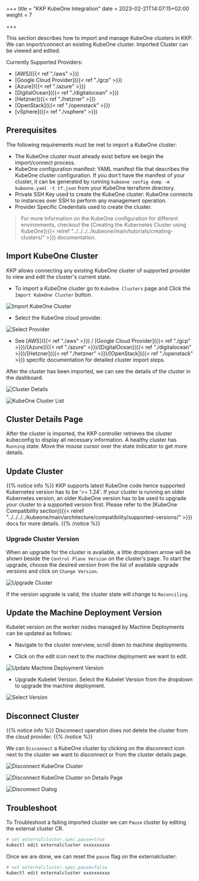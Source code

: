 +++
title = "KKP KubeOne Integration"
date = 2023-02-21T14:07:15+02:00
weight = 7

+++

This section describes how to import and manage KubeOne clusters in KKP.
We can import/connect an existing KubeOne cluster. Imported Cluster can be viewed and edited.

  Currently Supported Providers:
   - [AWS]({{< ref "./aws" >}})
   - [Google Cloud Provider]({{< ref "./gcp" >}})
   - [Azure]({{< ref "./azure" >}})
   - [DigitalOcean]({{< ref "./digitalocean" >}})
   - [Hetzner]({{< ref "./hetzner" >}})
   - [OpenStack]({{< ref "./openstack" >}})
   - [vSphere]({{< ref "./vsphere" >}})


## Prerequisites

The following requirements must be met to import a KubeOne cluster:
 - The KubeOne cluster must already exist before we begin the import/connect process.
 - KubeOne configuration manifest: YAML manifest file that describes the KubeOne cluster configuration. 
   If you  don't have the manifest of your cluster, it can be generated by running `kubeone config dump -m kubeone.yaml -t tf.json` from your KubeOne terraform directory.
 - Private SSH Key used to create the KubeOne cluster:  KubeOne connects to instances over SSH to perform any management   operation.
 - Provider Specific Credentials used to create the cluster.

 > For more information on the KubeOne configuration for different environments, checkout the [Creating the Kubernetes Cluster using KubeOne]({{< relref "../../../../kubeone/main/tutorials/creating-clusters/" >}}) documentation.

## Import KubeOne Cluster

KKP allows connecting any existing KubeOne cluster of supported provider to view and edit the cluster's current state.

- To import a KubeOne cluster go to `KubeOne Clusters` page and Click the `Import KubeOne Cluster` button.

![Import KubeOne Cluster](/img/kubermatic/main/tutorials/kubeone_clusters/cluster_list_empty.png "Import KubeOne Cluster")

- Select the KubeOne cloud provider.

![Select Provider](/img/kubermatic/main/tutorials/kubeone_clusters/import_kubeone_cluster.png "Select Provider")

- See [AWS]({{< ref "./aws" >}}) / [Google Cloud Provider]({{< ref "./gcp" >}})/[Azure]({{< ref "./azure" >}})/[DigitalOcean]({{< ref "./digitalocean" >}})/[Hetzner]({{< ref "./hetzner" >}})/[OpenStack]({{< ref "./openstack" >}})
 specific documentation for detailed cluster import steps.

After the cluster has been imported, we can see the details of the cluster in the dashboard.

![Cluster Details](/img/kubermatic/main/tutorials/kubeone_clusters/cluster_details.png "Imported AWS Cluster")

![KubeOne Cluster List](/img/kubermatic/main/tutorials/kubeone_clusters/cluster_list.png "KubeOne Cluster List")

## Cluster Details Page

After the cluster is imported, the KKP controller retrieves the cluster kubeconfig to display all necessary information.
A healthy cluster has `Running` state. Move the mouse cursor over the state indicator to get more details.

## Update Cluster

{{% notice info %}}
KKP supports latest KubeOne code hence supported Kubernetes version has to be '>= 1.24'.
If your cluster is running an older Kubernetes version, an older KubeOne version has to be used to upgrade your cluster to a supported version first.
Please refer to the [KubeOne Compatibility section]({{< relref "../../../../kubeone/main/architecture/compatibility/supported-versions/" >}}) docs for more details.
{{% /notice %}}

### Upgrade Cluster Version

When an upgrade for the cluster is available, a little dropdown arrow will be shown beside the `Control Plane Version` on the cluster’s page.
To start the upgrade, choose the desired version from the list of available upgrade versions and click on `Change Version`.

![Upgrade Cluster](/img/kubermatic/main/tutorials/kubeone_clusters/upgrade_cluster.png "Upgrade Cluster")

If the version upgrade is valid, the cluster state will change to `Reconciling`.

## Update the Machine Deployment Version

Kubelet version on the worker nodes managed by Machine Deployments can be updated as follows:

- Navigate to the cluster overview, scroll down to machine deployments.

- Click on the edit icon next to the machine deployment we want to edit.

![Update Machine Deployment Version](/img/kubermatic/main/tutorials/kubeone_clusters/update_md_list.png "Update Machine Deployment Version")

- Upgrade Kubelet Version. Select the Kubelet Version from the dropdown to upgrade the machine deployment.

![Select Version](/img/kubermatic/main/tutorials/kubeone_clusters/update_md_dialog.png "Select Version")

## Disconnect Cluster

{{% notice info %}}
Disconnect operation does not delete the cluster from the cloud provider.
{{% /notice %}}

We can `Disconnect` a KubeOne cluster by clicking on the disconnect icon next to the cluster we want to disconnect or from the cluster details page.

![Disconnect KubeOne Cluster](/img/kubermatic/main/tutorials/kubeone_clusters/disconnect_cluster_list.png "Disconnect KubeOne Cluster")

![Disconnect KubeOne Cluster on Details Page](/img/kubermatic/main/tutorials/kubeone_clusters/disconnect_cluster_details.png "Disconnect KubeOne Cluster on Details Page")

![Disconnect Dialog](/img/kubermatic/main/tutorials/kubeone_clusters/disconnect_cluster_dialog.png "Disconnect Dialog")

## Troubleshoot
To Troubleshoot a failing imported cluster we can `Pause` cluster by editing the external cluster CR.

```bash
# set externalcluster.spec.pause=true
kubectl edit externalcluster xxxxxxxxxx
```

Once we are done, we can reset the `pause` flag on the externalcluster:

```bash
# set externalcluster.spec.pause=false
kubectl edit externalcluster xxxxxxxxxx
```